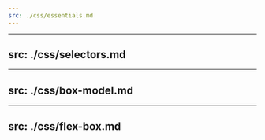 ```yaml
---
src: ./css/essentials.md
---
```


---
src: ./css/selectors.md
---

---
src: ./css/box-model.md
---

---
src: ./css/flex-box.md
---
